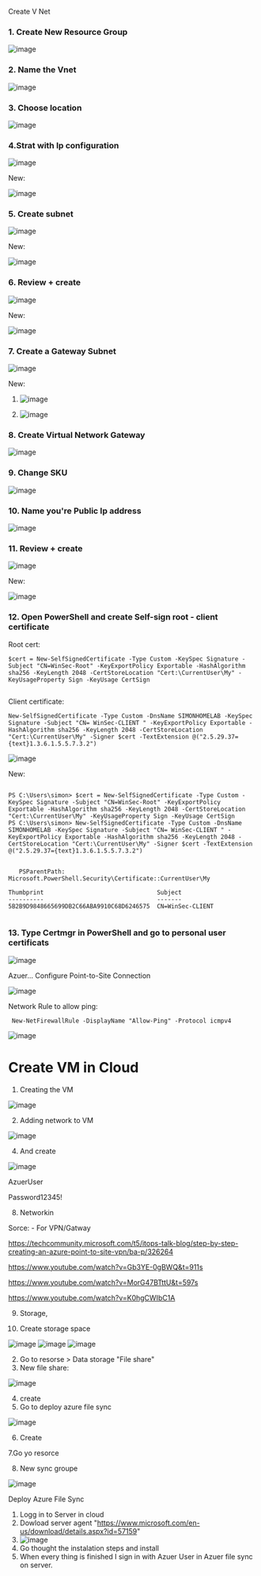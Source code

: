 
Create V Net

### 1. Create New Resource Group 

![image](https://user-images.githubusercontent.com/42642927/227194038-637f2c41-a6f9-4720-baf1-0d315f3986bf.png)

### 2. Name the Vnet 

![image](https://user-images.githubusercontent.com/42642927/227194484-fc0087de-7fe1-4f94-ba47-82b2b6f70fbf.png)

### 3. Choose location
![image](https://user-images.githubusercontent.com/42642927/227194683-8e04bea6-63e8-46d2-bdc2-e788849a85ef.png)


### 4.Strat with Ip configuration
![image](https://user-images.githubusercontent.com/42642927/227195927-bba5e9d0-2895-43b1-a0b4-082df4d5997d.png)

New:

![image](https://user-images.githubusercontent.com/42642927/229466500-788df255-297c-445c-b0c4-9770fd89851c.png)


### 5. Create subnet
![image](https://user-images.githubusercontent.com/42642927/227196651-f991f34a-7ed1-4c8e-86b5-ff7452f338c9.png)

New:

![image](https://user-images.githubusercontent.com/42642927/229466949-9c3bcfea-6369-4d74-afab-be3046b9162b.png)


### 6. Review + create
![image](https://user-images.githubusercontent.com/42642927/227198050-914c5399-7a78-4008-8d86-804e0b07c2e4.png)

New:

![image](https://user-images.githubusercontent.com/42642927/229467283-f063c058-c1a2-4e6f-b81b-8d715dfb5345.png)


### 7. Create a Gateway Subnet 
![image](https://user-images.githubusercontent.com/42642927/227204663-c927ebae-3716-4de7-8c4f-1c3c32538df1.png)

New:

1. ![image](https://user-images.githubusercontent.com/42642927/229468145-729e3016-8d0c-4835-bdd1-74e52d344c6f.png)

2. ![image](https://user-images.githubusercontent.com/42642927/229468554-2881fca9-763d-41eb-8125-aae2c87e5392.png)


### 8. Create Virtual Network Gateway 

![image](https://user-images.githubusercontent.com/42642927/227206961-9e3e536d-4cd5-4a5b-9089-500d15a6604b.png)


 

### 9. Change SKU 
![image](https://user-images.githubusercontent.com/42642927/227207479-dc6cb783-4875-4357-9206-2058028856e2.png)

 

 

### 10. Name you're Public Ip address 
![image](https://user-images.githubusercontent.com/42642927/227207658-77dbc891-05a6-48f2-9560-8c81fde1c396.png)




### 11. Review + create 
![image](https://user-images.githubusercontent.com/42642927/227211187-97c7a8f6-082c-4188-a1c1-15e11ce5cece.png)

New:

![image](https://user-images.githubusercontent.com/42642927/229470617-48d7556f-f833-4066-be19-350d5c401dec.png)


### 12. Open PowerShell and create Self-sign root - client certificate 

Root cert: 
```
$cert = New-SelfSignedCertificate -Type Custom -KeySpec Signature -Subject "CN=WinSec-Root" -KeyExportPolicy Exportable -HashAlgorithm sha256 -KeyLength 2048 -CertStoreLocation "Cert:\CurrentUser\My" -KeyUsageProperty Sign -KeyUsage CertSign 
 
```

Client certificate: 
```
New-SelfSignedCertificate -Type Custom -DnsName SIMONHOMELAB -KeySpec Signature -Subject "CN= WinSec-CLIENT " -KeyExportPolicy Exportable -HashAlgorithm sha256 -KeyLength 2048 -CertStoreLocation "Cert:\CurrentUser\My" -Signer $cert -TextExtension @("2.5.29.37={text}1.3.6.1.5.5.7.3.2") 
```

![image](https://user-images.githubusercontent.com/42642927/227248838-9a1da3fc-01a5-431b-a5a6-b68bf1926249.png)

New:
```

PS C:\Users\simon> $cert = New-SelfSignedCertificate -Type Custom -KeySpec Signature -Subject "CN=WinSec-Root" -KeyExportPolicy Exportable -HashAlgorithm sha256 -KeyLength 2048 -CertStoreLocation "Cert:\CurrentUser\My" -KeyUsageProperty Sign -KeyUsage CertSign
PS C:\Users\simon> New-SelfSignedCertificate -Type Custom -DnsName SIMONHOMELAB -KeySpec Signature -Subject "CN= WinSec-CLIENT " -KeyExportPolicy Exportable -HashAlgorithm sha256 -KeyLength 2048 -CertStoreLocation "Cert:\CurrentUser\My" -Signer $cert -TextExtension @("2.5.29.37={text}1.3.6.1.5.5.7.3.2")


   PSParentPath: Microsoft.PowerShell.Security\Certificate::CurrentUser\My

Thumbprint                                Subject
----------                                -------
5B2B9D9848665699DB2C66ABA9910C68D6246575  CN=WinSec-CLIENT


```
### 13. Type Certmgr in PowerShell and go to personal user certificats 
![image](https://user-images.githubusercontent.com/42642927/227248746-cf0676d4-58ec-4bd8-a003-9a4a7e2bcabc.png)


Azuer... Configure Point-to-Site Connection 


![image](https://user-images.githubusercontent.com/42642927/229499514-8a54707b-d28a-4062-b137-4e74f1f632c1.png)


Network Rule to allow ping:

```
 New-NetFirewallRule -DisplayName "Allow-Ping" -Protocol icmpv4
```
![image](https://user-images.githubusercontent.com/42642927/229912962-c565c55b-815f-474e-8d0b-b3e13c150db5.png)


# Create VM in Cloud

1. Creating the VM
 
![image](https://user-images.githubusercontent.com/42642927/229821525-b2cad283-2d13-4e15-8fc6-1a5227ca29c6.png)

2. Adding network to VM

![image](https://user-images.githubusercontent.com/42642927/229822090-3ec2c044-9cea-42d0-83b4-c35e6bfb1a92.png)

4. And create 

![image](https://user-images.githubusercontent.com/42642927/229827025-d0fc5f6a-7a20-410a-a516-fab52c5ae15d.png)

AzuerUser

Password12345!



8. Networkin





Sorce: - For VPN/Gatway

https://techcommunity.microsoft.com/t5/itops-talk-blog/step-by-step-creating-an-azure-point-to-site-vpn/ba-p/326264

https://www.youtube.com/watch?v=Gb3YE-0gBWQ&t=911s

https://www.youtube.com/watch?v=MorG47BTttU&t=597s 
 
https://www.youtube.com/watch?v=K0hgCWIbC1A


9. Storage,

1. Create storage space

![image](https://user-images.githubusercontent.com/42642927/230078875-90d0a59c-232c-4525-b085-d9073e64caef.png)
![image](https://user-images.githubusercontent.com/42642927/230079266-a0be9c83-824d-437f-861f-8a1a452b22e4.png)
![image](https://user-images.githubusercontent.com/42642927/230079678-a3d4a030-c0cf-4cc0-8fbf-8c1e85ee866a.png)

2. Go to resorse > Data storage "File share"
3. New file share:

![image](https://user-images.githubusercontent.com/42642927/230080583-a17268ce-2bbb-4bec-a363-62ca57cbddf9.png)

4. create
5. Go to deploy azure file sync

![image](https://user-images.githubusercontent.com/42642927/230081170-b3ec3886-11f5-4453-9bcc-33425ccaaa6b.png)

6. Create

7.Go yo resorce

8. New sync groupe

![image](https://user-images.githubusercontent.com/42642927/230081819-46a04f9a-cbfd-4c59-993e-bd891bfe647a.png)


Deploy Azure File Sync

1. Logg in to Server in cloud
2. Dowload server agent "https://www.microsoft.com/en-us/download/details.aspx?id=57159" 
3. ![image](https://user-images.githubusercontent.com/42642927/230083578-c6210f8a-5a4b-4725-8dc1-30b75d0897c6.png)
4. Go thought the instalation steps and install
5. When every thing is finished I sign in with Azuer User in Azuer file sync on server. 

